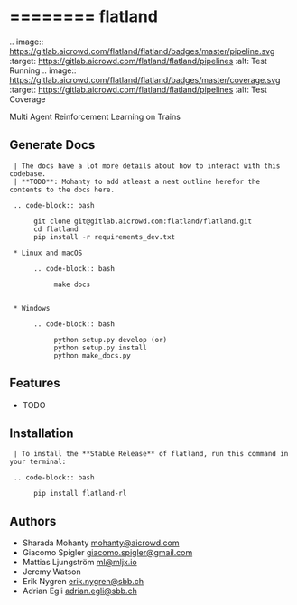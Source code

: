 ========
flatland
========



.. image:: https://gitlab.aicrowd.com/flatland/flatland/badges/master/pipeline.svg
     :target: https://gitlab.aicrowd.com/flatland/flatland/pipelines
     :alt: Test Running
.. image:: https://gitlab.aicrowd.com/flatland/flatland/badges/master/coverage.svg
     :target: https://gitlab.aicrowd.com/flatland/flatland/pipelines
     :alt: Test Coverage



Multi Agent Reinforcement Learning on Trains

Generate Docs
--------------
     | The docs have a lot more details about how to interact with this codebase.   
     | **TODO**: Mohanty to add atleast a neat outline herefor the contents to the docs here.

     .. code-block:: bash

          git clone git@gitlab.aicrowd.com:flatland/flatland.git
          cd flatland
          pip install -r requirements_dev.txt

     * Linux and macOS

          .. code-block:: bash

               make docs


     * Windows

          .. code-block:: bash

               python setup.py develop (or)
               python setup.py install
               python make_docs.py


Features
--------

* TODO


Installation
--------
     | To install the **Stable Release** of flatland, run this command in your terminal:
     
     .. code-block:: bash
     
          pip install flatland-rl




Authors
--------
* Sharada Mohanty <mohanty@aicrowd.com>
* Giacomo Spigler <giacomo.spigler@gmail.com>
* Mattias Ljungström <ml@mljx.io>
* Jeremy Watson
* Erik Nygren <erik.nygren@sbb.ch>
* Adrian Egli <adrian.egli@sbb.ch>

<please fill yourself in>
